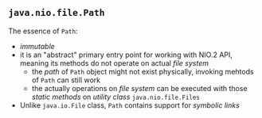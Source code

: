 ## `java.nio.file.Path`
The essence of `Path`:
* *immutable*
* it is an "abstract" primary entry point for working with NIO.2 API, meaning its methods do not operate on actual *file system*
	* the *path* of `Path` object might not exist physically, invoking mehtods of `Path` can still work
	* the actually operations on *file system* can be executed with those *static methods* on *utility class* `java.nio.file.Files`
* Unlike `java.io.File` class, `Path` contains support for *symbolic links* 
